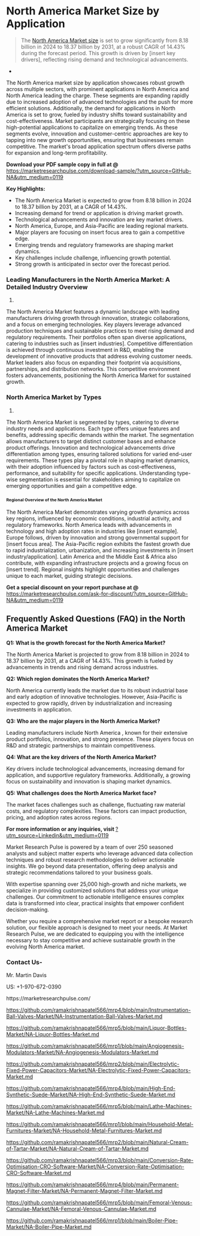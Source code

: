 <h1>North America  Market&nbsp;Size by Application</h1><blockquote><p>The <a href="https://marketresearchpulse.com/download-sample/?utm_source=GitHub-NA&amp;utm_medium=0119">North America  Market size</a> is set to grow significantly from 8.18 billion in 2024 to 18.37 billion by 2031, at a robust CAGR of 14.43% during the forecast period. This growth is driven by [insert key drivers], reflecting rising demand and technological advancements.</p></blockquote><ul><li></li></ul><p>The North America  market size by application showcases robust growth across multiple sectors, with prominent applications in North America  and North America  leading the charge. These segments are expanding rapidly due to increased adoption of advanced technologies and the push for more efficient solutions. Additionally, the demand for applications in North America  is set to grow, fueled by industry shifts toward sustainability and cost-effectiveness. Market participants are strategically focusing on these high-potential applications to capitalize on emerging trends. As these segments evolve, innovation and customer-centric approaches are key to tapping into new growth opportunities, ensuring that businesses remain competitive. The market's broad application spectrum offers diverse paths for expansion and long-term profitability.</p><p><strong>Download your PDF sample copy in full at @ </strong><a href="https://marketresearchpulse.com/download-sample/?utm_source=GitHub-NA&amp;utm_medium=0119">https://marketresearchpulse.com/download-sample/?utm_source=GitHub-NA&amp;utm_medium=0119</a></p><p><strong>Key Highlights: </strong></p><ul><li>The North America  Market is expected to grow from 8.18 billion in 2024 to 18.37 billion by 2031, at a CAGR of 14.43%.</li><li>Increasing demand for trend or application is driving market growth.</li><li>Technological advancements and innovation are key market drivers.</li><li>North America, Europe, and Asia-Pacific are leading regional markets.</li><li>Major players are focusing on insert focus area to gain a competitive edge.</li><li>Emerging trends and regulatory frameworks are shaping market dynamics.</li><li>Key challenges include challenge, influencing growth potential.</li><li>Strong growth is anticipated in sector over the forecast period.</li></ul><h3>Leading Manufacturers in the North America  Market: A Detailed Industry Overview</h3><ol><li></li></ol><div class="flex max-w-full flex-col flex-grow"><div class="min-h-8 text-message flex w-full flex-col items-end gap-2 whitespace-normal break-words [.text-message+&amp;]:mt-5" dir="auto" data-message-author-role="assistant" data-message-id="fd8432e4-4910-450d-b182-61b7bfb0a01f" data-message-model-slug="gpt-4o"><div class="flex w-full flex-col gap-1 empty:hidden first:pt-[3px]"><div class="markdown prose w-full break-words dark:prose-invert light"><p>The North America  Market features a dynamic landscape with leading manufacturers driving growth through innovation, strategic collaborations, and a focus on emerging technologies. Key players leverage advanced production techniques and sustainable practices to meet rising demand and regulatory requirements. Their portfolios often span diverse applications, catering to industries such as [insert industries]. Competitive differentiation is achieved through continuous investment in R&amp;D, enabling the development of innovative products that address evolving customer needs. Market leaders also focus on expanding their footprint via acquisitions, partnerships, and distribution networks. This competitive environment fosters advancements, positioning the North America  Market for sustained growth.</p></div></div></div></div><h3>North America  Market by Types</h3><ol><li></li></ol><div class="flex max-w-full flex-col flex-grow"><div class="min-h-8 text-message flex w-full flex-col items-end gap-2 whitespace-normal break-words [.text-message+&amp;]:mt-5" dir="auto" data-message-author-role="assistant" data-message-id="084470be-0bb7-4664-bddf-5156b4f41249" data-message-model-slug="gpt-4o-mini"><div class="flex w-full flex-col gap-1 empty:hidden first:pt-[3px]"><div class="markdown prose w-full break-words dark:prose-invert light"><p>The North America  Market is segmented by types, catering to diverse industry needs and applications. Each type offers unique features and benefits, addressing specific demands within the market. The segmentation allows manufacturers to target distinct customer bases and enhance product offerings. Innovation and technological advancements drive differentiation among types, ensuring tailored solutions for varied end-user requirements. These types play a pivotal role in shaping market dynamics, with their adoption influenced by factors such as cost-effectiveness, performance, and suitability for specific applications. Understanding type-wise segmentation is essential for stakeholders aiming to capitalize on emerging opportunities and gain a competitive edge.</p></div></div></div></div><h3><span style="font-size: 11px;">Regional Overview of the North America  Market</span></h3><div class="flex max-w-full flex-col flex-grow"><div class="min-h-8 text-message flex w-full flex-col items-end gap-2 whitespace-normal break-words [.text-message+&amp;]:mt-5" dir="auto" data-message-author-role="assistant" data-message-id="e9038762-ce64-4e30-91c9-9bd413514231" data-message-model-slug="gpt-4o-mini"><div class="flex w-full flex-col gap-1 empty:hidden first:pt-[3px]"><div class="markdown prose w-full break-words dark:prose-invert light"><p>The North America  Market demonstrates varying growth dynamics across key regions, influenced by economic conditions, industrial activity, and regulatory frameworks. North America leads with advancements in technology and high adoption rates in industries like [insert example]. Europe follows, driven by innovation and strong governmental support for [insert focus area]. The Asia-Pacific region exhibits the fastest growth due to rapid industrialization, urbanization, and increasing investments in [insert industry/application]. Latin America and the Middle East &amp; Africa also contribute, with expanding infrastructure projects and a growing focus on [insert trend]. Regional insights highlight opportunities and challenges unique to each market, guiding strategic decisions.</p></div></div></div></div><p><strong>Get a special discount on your report purchase at @ </strong><a href="https://marketresearchpulse.com/ask-for-discount/?utm_source=GitHub-NA&amp;utm_medium=0119">https://marketresearchpulse.com/ask-for-discount/?utm_source=GitHub-NA&amp;utm_medium=0119</a></p><h2>Frequently Asked Questions (FAQ) in the North America  Market</h2><p><strong>Q1: What is the growth forecast for the North America  Market?</strong></p><p>The North America  Market is projected to grow from 8.18 billion in 2024 to 18.37 billion by 2031, at a CAGR of 14.43%. This growth is fueled by advancements in trends and rising demand across industries.</p><p><strong>Q2: Which region dominates the North America  Market?</strong></p><p>North America currently leads the market due to its robust industrial base and early adoption of innovative technologies. However, Asia-Pacific is expected to grow rapidly, driven by industrialization and increasing investments in application.</p><p><strong>Q3: Who are the major players in the North America  Market?</strong></p><p>Leading manufacturers include North America , known for their extensive product portfolios, innovation, and strong presence. These players focus on R&amp;D and strategic partnerships to maintain competitiveness.</p><p><strong>Q4: What are the key drivers of the North America  Market?</strong></p><p>Key drivers include technological advancements, increasing demand for application, and supportive regulatory frameworks. Additionally, a growing focus on sustainability and innovation is shaping market dynamics.</p><p><strong>Q5: What challenges does the North America  Market face?</strong></p><p>The market faces challenges such as challenge, fluctuating raw material costs, and regulatory complexities. These factors can impact production, pricing, and adoption rates across regions.</p><p><strong>For more information or any inquiries, visit&nbsp;</strong><a href="?utm_source=Linkedin&utm_medium=0119">?utm_source=Linkedin&utm_medium=0119</a></p><p>Market Research Pulse is powered by a team of over 250 seasoned analysts and subject matter experts who leverage advanced data collection techniques and robust research methodologies to deliver actionable insights. We go beyond data presentation, offering deep analysis and strategic recommendations tailored to your business goals.</p><p>With expertise spanning over 25,000 high-growth and niche markets, we specialize in providing customized solutions that address your unique challenges. Our commitment to actionable intelligence ensures complex data is transformed into clear, practical insights that empower confident decision-making.</p><p>Whether you require a comprehensive market report or a bespoke research solution, our flexible approach is designed to meet your needs. At Market Research Pulse, we are dedicated to equipping you with the intelligence necessary to stay competitive and achieve sustainable growth in the evolving North America  market.</p><h3><strong>Contact Us-</strong></h3><p>Mr. Martin Davis</p><p>US: +1-970-672-0390</p><p>https://marketresearchpulse.com/</p><p><a href="https://github.com/ramakrishnapatel566/mrp4/blob/main/Instrumentation-Ball-Valves-Market/NA-Instrumentation-Ball-Valves-Market.md">https://github.com/ramakrishnapatel566/mrp4/blob/main/Instrumentation-Ball-Valves-Market/NA-Instrumentation-Ball-Valves-Market.md</a></p><p><a href="https://github.com/ramakrishnapatel566/mrp5/blob/main/Liquor-Bottles-Market/NA-Liquor-Bottles-Market.md">https://github.com/ramakrishnapatel566/mrp5/blob/main/Liquor-Bottles-Market/NA-Liquor-Bottles-Market.md</a></p><p><a href="https://github.com/ramakrishnapatel566/mrp1/blob/main/Angiogenesis-Modulators-Market/NA-Angiogenesis-Modulators-Market.md">https://github.com/ramakrishnapatel566/mrp1/blob/main/Angiogenesis-Modulators-Market/NA-Angiogenesis-Modulators-Market.md</a></p><p><a href="https://github.com/ramakrishnapatel566/mrp2/blob/main/Electrolytic-Fixed-Power-Capacitors-Market/NA-Electrolytic-Fixed-Power-Capacitors-Market.md">https://github.com/ramakrishnapatel566/mrp2/blob/main/Electrolytic-Fixed-Power-Capacitors-Market/NA-Electrolytic-Fixed-Power-Capacitors-Market.md</a></p><p><a href="https://github.com/ramakrishnapatel566/mrp4/blob/main/High-End-Synthetic-Suede-Market/NA-High-End-Synthetic-Suede-Market.md">https://github.com/ramakrishnapatel566/mrp4/blob/main/High-End-Synthetic-Suede-Market/NA-High-End-Synthetic-Suede-Market.md</a></p><p><a href="https://github.com/ramakrishnapatel566/mrp5/blob/main/Lathe-Machines-Market/NA-Lathe-Machines-Market.md">https://github.com/ramakrishnapatel566/mrp5/blob/main/Lathe-Machines-Market/NA-Lathe-Machines-Market.md</a></p><p><a href="https://github.com/ramakrishnapatel566/mrp1/blob/main/Household-Metal-Furnitures-Market/NA-Household-Metal-Furnitures-Market.md">https://github.com/ramakrishnapatel566/mrp1/blob/main/Household-Metal-Furnitures-Market/NA-Household-Metal-Furnitures-Market.md</a></p><p><a href="https://github.com/ramakrishnapatel566/mrp2/blob/main/Natural-Cream-of-Tartar-Market/NA-Natural-Cream-of-Tartar-Market.md">https://github.com/ramakrishnapatel566/mrp2/blob/main/Natural-Cream-of-Tartar-Market/NA-Natural-Cream-of-Tartar-Market.md</a></p><p><a href="https://github.com/ramakrishnapatel566/mrp3/blob/main/Conversion-Rate-Optimisation-CRO-Software-Market/NA-Conversion-Rate-Optimisation-CRO-Software-Market.md">https://github.com/ramakrishnapatel566/mrp3/blob/main/Conversion-Rate-Optimisation-CRO-Software-Market/NA-Conversion-Rate-Optimisation-CRO-Software-Market.md</a></p><p><a href="https://github.com/ramakrishnapatel566/mrp4/blob/main/Permanent-Magnet-Filter-Market/NA-Permanent-Magnet-Filter-Market.md">https://github.com/ramakrishnapatel566/mrp4/blob/main/Permanent-Magnet-Filter-Market/NA-Permanent-Magnet-Filter-Market.md</a></p><p><a href="https://github.com/ramakrishnapatel566/mrp5/blob/main/Femoral-Venous-Cannulae-Market/NA-Femoral-Venous-Cannulae-Market.md">https://github.com/ramakrishnapatel566/mrp5/blob/main/Femoral-Venous-Cannulae-Market/NA-Femoral-Venous-Cannulae-Market.md</a></p><p><a href="https://github.com/ramakrishnapatel566/mrp1/blob/main/Boiler-Pipe-Market/NA-Boiler-Pipe-Market.md">https://github.com/ramakrishnapatel566/mrp1/blob/main/Boiler-Pipe-Market/NA-Boiler-Pipe-Market.md</a></p>
